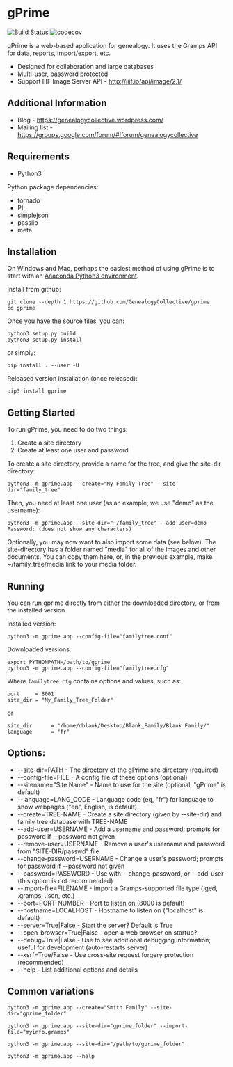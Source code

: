 # gPrime

[![Build Status](https://travis-ci.org/GenealogyCollective/gprime.svg?branch=master)](https://travis-ci.org/GenealogyCollective/gprime) [![codecov](https://codecov.io/gh/GenealogyCollective/gprime/branch/master/graph/badge.svg)](https://codecov.io/gh/GenealogyCollective/gprime)

gPrime is a web-based application for genealogy. It uses the Gramps API for data, reports, import/export, etc.

* Designed for collaboration and large databases
* Multi-user, password protected
* Support IIIF Image Server API - http://iiif.io/api/image/2.1/

Additional Information
----------------------

* Blog - https://genealogycollective.wordpress.com/
* Mailing list - https://groups.google.com/forum/#!forum/genealogycollective

Requirements
------------

* Python3

Python package dependencies:

* tornado
* PIL
* simplejson
* passlib
* meta

Installation
-------------

On Windows and Mac, perhaps the easiest method of using gPrime is to start with an [Anaconda Python3 environment](https://www.continuum.io/downloads).

Install from github:

```
git clone --depth 1 https://github.com/GenealogyCollective/gprime
cd gprime
```
Once you have the source files, you can:

```
python3 setup.py build
python3 setup.py install
```

or simply:

```
pip install . --user -U
```

Released version installation (once released):

```
pip3 install gprime
```

Getting Started
---------------

To run gPrime, you need to do two things:

1. Create a site directory
2. Create at least one user and password

To create a site directory, provide a name for the tree, and give the site-dir directory:

```
python3 -m gprime.app --create="My Family Tree" --site-dir="family_tree"
```

Then, you need at least one user (as an example, we use "demo" as the username):

```
python3 -m gprime.app --site-dir="~/family_tree" --add-user=demo
Password: (does not show any characters)
```

Optionally, you may now want to also import some data (see below). The site-directory has a folder named "media" for all of the images and other documents. You can copy them here, or, in the previous example, make ~/family_tree/media link to your media folder.

Running
-------

You can run gprime directly from either the downloaded directory, or from the installed version.

Installed version:

```
python3 -m gprime.app --config-file="familytree.conf"
```

Downloaded versions:

```
export PYTHONPATH=/path/to/gprime
python3 -m gprime.app --config-file="familytree.cfg"
```

Where `familytree.cfg` contains options and values, such as:

```
port     = 8001
site_dir = "My_Family_Tree_Folder"
```
or

```
site_dir      = "/home/dblank/Desktop/Blank_Family/Blank Family/"
language      = "fr"
```

Options:
------------

* --site-dir=PATH - The directory of the gPrime site directory (required)
* --config-file=FILE - A config file of these options (optional)
* --sitename="Site Name" - Name to use for the site (optional, "gPrime" is default)
* --language=LANG_CODE - Language code (eg, "fr") for language to show webpages ("en", English, is default)
* --create=TREE-NAME - Create a site directory (given by --site-dir) and family tree database with TREE-NAME
* --add-user=USERNAME - Add a username and password; prompts for password if --password not given
* --remove-user=USERNAME - Remove a user's username and password from "SITE-DIR/passwd" file
* --change-password=USERNAME - Change a user's password; prompts for password if --password not given
* --password=PASSWORD - Use with --change-password, or --add-user (this option is not recommended)
* --import-file=FILENAME - Import a Gramps-supported file type (.ged, .gramps, .json, etc.)
* --port=PORT-NUMBER - Port to listen on (8000 is default)
* --hostname=LOCALHOST - Hostname to listen on ("localhost" is default)
* --server=True|False - Start the server? Default is True
* --open-browser=True|False - open a web browser on startup?
* --debug=True|False - Use to see additional debugging information; useful for development (auto-restarts server)
* --xsrf=True/False - Use cross-site request forgery protection (recommended)
* --help - List additional options and details

Common variations
-----------------

```
python3 -m gprime.app --create="Smith Family" --site-dir="gprime_folder"

python3 -m gprime.app --site-dir="gprime_folder" --import-file="myinfo.gramps"

python3 -m gprime.app --site-dir="/path/to/gprime_folder"

python3 -m gprime.app --help
```
